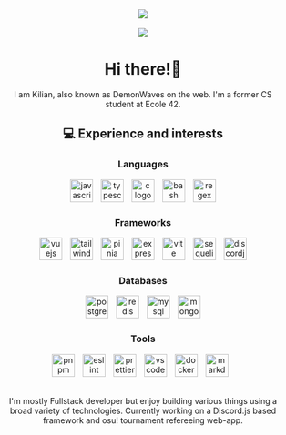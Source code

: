 <div align="center">
  <a href="https://github.com/anuraghazra/github-readme-stats" alt="kibotrel's GitHub stats">
    <img src="https://github-readme-stats-kibotrel.vercel.app/api?username=kibotrel&count_private=true&show_icons=true&theme=gotham&custom_title=General%20stats" />
  </a>
  <br>
  <br>
  <a href="https://github.com/anuraghazra/github-readme-stats" alt="kibotrel's top languages">
    <img src="https://github-readme-stats-kibotrel.vercel.app/api/top-langs/?username=kibotrel&layout=compact&langs_count=5&hide=c%2B%2B,Makefile&theme=gotham&card_width=445)" />
  </a>
  <h1>Hi there!👋</h1>
  <p>I am Kilian, also known as DemonWaves on the web. I'm a former CS student at Ecole 42.</p>
  <h2>💻 Experience and interests</h2>

  <div>
    <h3>Languages</h3>
    <img src="https://skillicons.dev/icons?i=js" height="40" alt="javascript logo"  />
    <img width="6" />
    <img src="https://skillicons.dev/icons?i=ts" height="40" alt="typescript logo"  />
    <img width="6" />
    <img src="https://skillicons.dev/icons?i=c" height="40" alt="c logo"  />
    <img width="6" />
    <img src="https://skillicons.dev/icons?i=bash" height="40" alt="bash logo"  />
    <img width="6" />
    <img src="https://skillicons.dev/icons?i=regex" height="40" alt="regex logo"  />
  </div>
  <div>
    <h3>Frameworks</h3>
    <img src="https://cdn.jsdelivr.net/gh/devicons/devicon/icons/vuejs/vuejs-original.svg" height="40" alt="vuejs logo"  />
    <img width="6" />
    <img src="https://cdn.simpleicons.org/tailwindcss/06B6D4" height="40" alt="tailwindcss logo"  />
    <img width="6" />
    <img src="https://github.com/kibotrel/kibotrel/assets/45034541/9f63c2b9-e204-4d47-82b6-1d54b2ee5fc4" height="40" alt="pinia logo"  />
    <img width="6" />
    <img src="https://skillicons.dev/icons?i=express" height="40" alt="express logo"  />
    <img width="6" />
    <img src="https://skillicons.dev/icons?i=vite" height="40" alt="vite logo"  />
    <img width="6" />
    <img src="https://cdn.jsdelivr.net/gh/devicons/devicon/icons/sequelize/sequelize-original.svg" height="40" alt="sequelize logo"  />
    <img width="6" />
    <img src="https://cdn.jsdelivr.net/gh/devicons/devicon/icons/discordjs/discordjs-original.svg" height="40" alt="discordjs logo"  />
  </div>
  <div>
    <h3>Databases</h3>
    <img src="https://cdn.jsdelivr.net/gh/devicons/devicon/icons/postgresql/postgresql-original.svg" height="40" alt="postgresql logo"  />
    <img width="6" />
    <img src="https://cdn.jsdelivr.net/gh/devicons/devicon/icons/redis/redis-original.svg" height="40" alt="redis logo"  />
    <img width="6" />
    <img src="https://cdn.jsdelivr.net/gh/devicons/devicon/icons/mysql/mysql-original.svg" height="40" alt="mysql logo"  />
    <img width="6" />
    <img src="https://cdn.simpleicons.org/mongodb/47A248" height="40" alt="mongodb logo"  />
  </div>
  <div>
    <h3>Tools</h3>
    <img src="https://github.com/kibotrel/kibotrel/assets/45034541/dabfba90-c8f9-4dc3-a34a-0d74c936bfba" height="40" alt="pnpm logo"  />
    <img width="6" />
    <img src="https://cdn.jsdelivr.net/gh/devicons/devicon/icons/eslint/eslint-original.svg" height="40" alt="eslint logo"  />
    <img width="6" />
    <img src="https://github.com/kibotrel/kibotrel/assets/45034541/35dc9106-f040-4951-8503-13ab7ba17043" height="40" alt="prettier logo"  />
    <img width="6" />
    <img src="https://cdn.simpleicons.org/visualstudiocode/007ACC" height="40" alt="vscode logo"  />
    <img width="6" />
    <img src="https://skillicons.dev/icons?i=docker" height="40" alt="docker logo"  />
    <img width="6" />
    <img src="https://skillicons.dev/icons?i=md" height="40" alt="markdown logo"  />
    <img width="6" />
    <br>
    <br>
    <p>I'm mostly Fullstack developer but enjoy building various things using a broad variety of technologies. Currently working on a Discord.js based framework and osu! tournament refereeing web-app.</p>
</div>
